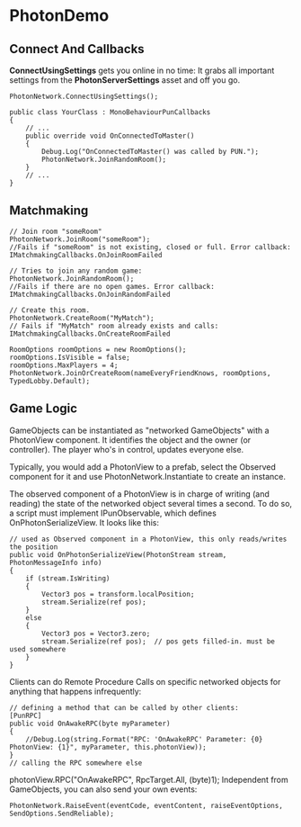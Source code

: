 # PhotonDemo

## Connect And Callbacks
  **ConnectUsingSettings** gets you online in no time: It grabs all important settings from the **PhotonServerSettings** asset and off you go.
        
    PhotonNetwork.ConnectUsingSettings();

    public class YourClass : MonoBehaviourPunCallbacks
    {
        // ...
        public override void OnConnectedToMaster()
        {
            Debug.Log("OnConnectedToMaster() was called by PUN.");
            PhotonNetwork.JoinRandomRoom();
        }
        // ...
    }
        
## Matchmaking
    // Join room "someRoom"
    PhotonNetwork.JoinRoom("someRoom");
    //Fails if "someRoom" is not existing, closed or full. Error callback: IMatchmakingCallbacks.OnJoinRoomFailed

    // Tries to join any random game:
    PhotonNetwork.JoinRandomRoom();
    //Fails if there are no open games. Error callback: IMatchmakingCallbacks.OnJoinRandomFailed

    // Create this room.
    PhotonNetwork.CreateRoom("MyMatch");
    // Fails if "MyMatch" room already exists and calls: IMatchmakingCallbacks.OnCreateRoomFailed

    RoomOptions roomOptions = new RoomOptions();
    roomOptions.IsVisible = false;
    roomOptions.MaxPlayers = 4;
    PhotonNetwork.JoinOrCreateRoom(nameEveryFriendKnows, roomOptions, TypedLobby.Default);
    
## Game Logic
GameObjects can be instantiated as "networked GameObjects" with a PhotonView component. It identifies the object and the owner (or controller). The player who's in control, updates everyone else.

Typically, you would add a PhotonView to a prefab, select the Observed component for it and use PhotonNetwork.Instantiate to create an instance.

The observed component of a PhotonView is in charge of writing (and reading) the state of the networked object several times a second. To do so, a script must implement IPunObservable, which defines OnPhotonSerializeView. It looks like this:

    // used as Observed component in a PhotonView, this only reads/writes the position
    public void OnPhotonSerializeView(PhotonStream stream, PhotonMessageInfo info)
    {
        if (stream.IsWriting)
        {
            Vector3 pos = transform.localPosition;
            stream.Serialize(ref pos);
        }
        else
        {
            Vector3 pos = Vector3.zero;
            stream.Serialize(ref pos);  // pos gets filled-in. must be used somewhere
        }
    }
Clients can do Remote Procedure Calls on specific networked objects for anything that happens infrequently:

    // defining a method that can be called by other clients:
    [PunRPC]
    public void OnAwakeRPC(byte myParameter)
    {
        //Debug.Log(string.Format("RPC: 'OnAwakeRPC' Parameter: {0} PhotonView: {1}", myParameter, this.photonView));
    }
    // calling the RPC somewhere else
photonView.RPC("OnAwakeRPC", RpcTarget.All, (byte)1);
Independent from GameObjects, you can also send your own events:

    PhotonNetwork.RaiseEvent(eventCode, eventContent, raiseEventOptions, SendOptions.SendReliable);
